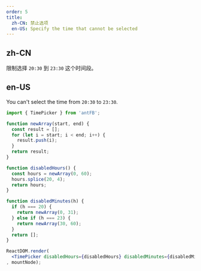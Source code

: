 ```yaml
---
order: 5
title: 
  zh-CN: 禁止选项
  en-US: Specify the time that cannot be selected
---
```

## zh-CN

限制选择 `20:30` 到 `23:30` 这个时间段。

## en-US 

You can't select the time from `20:30` to `23:30`.

````jsx
import { TimePicker } from 'antFB';

function newArray(start, end) {
  const result = [];
  for (let i = start; i < end; i++) {
    result.push(i);
  }
  return result;
}

function disabledHours() {
  const hours = newArray(0, 60);
  hours.splice(20, 4);
  return hours;
}

function disabledMinutes(h) {
  if (h === 20) {
    return newArray(0, 31);
  } else if (h === 23) {
    return newArray(30, 60);
  }
  return [];
}

ReactDOM.render(
  <TimePicker disabledHours={disabledHours} disabledMinutes={disabledMinutes} />
, mountNode);
````
